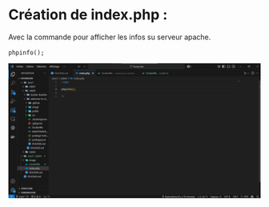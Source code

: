 # Création de index.php :
Avec la commande pour afficher les infos su serveur apache.
```
phpinfo();
```

![Image n°1](image/1.png)